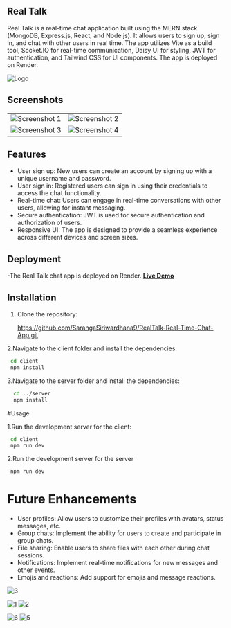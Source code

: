 ## Real Talk

Real Talk is a real-time chat application built using the MERN stack (MongoDB, Express.js, React, and Node.js). It allows users to sign up, sign in, and chat with other users in real time. The app utilizes Vite as a build tool, Socket.IO for real-time communication, Daisy UI for styling, JWT for authentication, and Tailwind CSS for UI components. The app is deployed on Render.


![Logo](https://github.com/SarangaSiriwardhana9/RealTalk-Real-Time-Chat-App/assets/99233703/1b2cab50-8929-47a8-b634-5a890934bfe5)

## Screenshots

|   |   |
|---|---|
| ![Screenshot 1](https://github.com/SarangaSiriwardhana9/RealTalk-Real-Time-Chat-App/assets/99233703/5142ab7b-88b3-4ee3-8fbd-818f591635a7) | ![Screenshot 2](https://github.com/SarangaSiriwardhana9/RealTalk-Real-Time-Chat-App/assets/99233703/2a72a691-054a-4900-8a42-695ce3a9e9e3) |
| ![Screenshot 3](https://github.com/SarangaSiriwardhana9/RealTalk-Real-Time-Chat-App/assets/99233703/62828302-80ee-423b-9f6f-2c84eba8e86f) | ![Screenshot 4](https://github.com/SarangaSiriwardhana9/RealTalk-Real-Time-Chat-App/assets/99233703/1e0d870d-13d0-48f4-afc5-0f600c3c8bc2) |


## Features

- User sign up: New users can create an account by signing up with a unique username and password.
- User sign in: Registered users can sign in using their credentials to access the chat functionality.
- Real-time chat: Users can engage in real-time conversations with other users, allowing for instant messaging.
- Secure authentication: JWT is used for secure authentication and authorization of users.
- Responsive UI: The app is designed to provide a seamless experience across different devices and screen sizes.

## Deployment
-The Real Talk chat app is deployed on Render. 
**[Live Demo](https://realtalk-opov.onrender.com)**

## Installation

1. Clone the repository:

   
   https://github.com/SarangaSiriwardhana9/RealTalk-Real-Time-Chat-App.git

2.Navigate to the client folder and install the dependencies:

   ```bash
    cd client
    npm install
  ```

3.Navigate to the server folder and install the dependencies:

  ```bash
    cd ../server
    npm install
  ```

#Usage

1.Run the development server for the client:

  ```bash
   cd client
   npm run dev
  ```

2.Run the development server for the server

  ```bash
   npm run dev
  ```

# Future Enhancements

- User profiles: Allow users to customize their profiles with avatars, status messages, etc.
- Group chats: Implement the ability for users to create and participate in group chats.
- File sharing: Enable users to share files with each other during chat sessions.
- Notifications: Implement real-time notifications for new messages and other events.
- Emojis and reactions: Add support for emojis and message reactions.

![3](https://github.com/SarangaSiriwardhana9/RealTalk-Real-Time-Chat-App/assets/99233703/1b2cab50-8929-47a8-b634-5a890934bfe5)



![1](https://github.com/SarangaSiriwardhana9/RealTalk-Real-Time-Chat-App/assets/99233703/5142ab7b-88b3-4ee3-8fbd-818f591635a7)
![2](https://github.com/SarangaSiriwardhana9/RealTalk-Real-Time-Chat-App/assets/99233703/2a72a691-054a-4900-8a42-695ce3a9e9e3)

![6](https://github.com/SarangaSiriwardhana9/RealTalk-Real-Time-Chat-App/assets/99233703/62828302-80ee-423b-9f6f-2c84eba8e86f)
![5](https://github.com/SarangaSiriwardhana9/RealTalk-Real-Time-Chat-App/assets/99233703/1e0d870d-13d0-48f4-afc5-0f600c3c8bc2)


